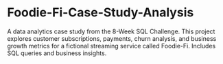 # Foodie-Fi-Case-Study-Analysis
A data analytics case study from the 8-Week SQL Challenge. This project explores customer subscriptions, payments, churn analysis, and business growth metrics for a fictional streaming service called Foodie-Fi. Includes SQL queries and business insights.
